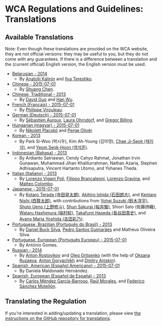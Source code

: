 # WCA Regulations and Guidelines: Translations

## Available Translations

Note: Even though these translations are provided on the WCA website, they are not official versions: they may be useful to you, but they do not come with any guarantees. If there is a difference between a translation and the (current official) English version, the English version must be used.

- [Belarusian - 2014](./belarusian)
    - By [Anatolii Kalinin](https://www.worldcubeassociation.org/results/p.php?i=2011KALI01) and [Ilya Tereshko](https://www.worldcubeassociation.org/results/p.php?i=2012TERE01).
- [Chinese - 2015-07-01](./chinese)
    - By [Shuang Chen](https://www.worldcubeassociation.org/results/p.php?i=2008CHEN27).
- [Chinese, Traditional - 2013](./chinese-traditional)
    - By [David Guo](https://www.worldcubeassociation.org/results/p.php?i=2008GUOJ01) and [Han Wu](https://www.worldcubeassociation.org/results/p.php?i=2008WUHA01).
- [French (Français) - 2015-07-01](./french/)
    - By [Philippe Virouleau](https://www.worldcubeassociation.org/results/p.php?i=2008VIRO01).
- [German (Deutsch) - 2015-07-01](./german/)
    - By [Sébastien Auroux](https://www.worldcubeassociation.org/results/p.php?i=2008AURO01), [Laura Ohrndorf](https://www.worldcubeassociation.org/results/p.php?i=2009OHRN01), and [Gregor Billing](https://www.worldcubeassociation.org/results/p.php?i=2012BILL01).
- [Hungarian (magyar) - 2015-07-01](./hungarian/)
    - By [Nikolett Placskó](https://www.worldcubeassociation.org/results/p.php?i=2008PLAC01) and [Perge Olivér](https://www.worldcubeassociation.org/results/p.php?i=2007PERG01).
- [Korean - 2013](./korean/)
    - By Park Si-Woo (박시우), Kim Ah-Young (김아영), [Chae Ji-Seok (채지석)](https://worldcubeassociation.org/results/p.php?i=2008JISE02), and [Yeom Seok-Hoon (염석훈)](https://worldcubeassociation.org/results/p.php?i=2007SEOK01).
- [Indonesian (Bahasa) - 2013](./indonesian/)
    - By Ardianto Satriawan, Cendy Cahyo Rahmat, Jonathan Irvin Gunawan, Muhammad Jihan Khalilurrahman, Nathan Azaria, Stephen Adhisaputra, Vincent Hartanto Utomo, and Yohanes Theda.
- [Italian (Italiano) - 2013](./italian/)
    - By [Lorenzo Vigani Poli](http://worldcubeassociation.org/results/p.php?i=2007POLI01), [Filippo Brancaleoni](http://worldcubeassociation.org/results/p.php?i=2008BRAN01), [Lorenzo Gravina](http://worldcubeassociation.org/results/p.php?i=2009GRAV01), and [Matteo Colombo](http://worldcubeassociation.org/results/p.php?i=2009COLO03).
- [Japanese - 2015-07-01](./japanese)
    - By [Kotaro Terada (寺田晃太朗)](https://www.worldcubeassociation.org/results/p.php?i=2010TERA01), [Akihiro Ishida (石田朗大)](https://www.worldcubeassociation.org/results/p.php?i=2009ISHI01), and [Kentaro Nishi (西賢太郎)](https://www.worldcubeassociation.org/results/p.php?i=2006NISH01), with contributions from [Yohei Suzuki (鈴木洋平)](https://www.worldcubeassociation.org/results/p.php?i=2006SUZU03), [Shuto Ueno (上野柊斗)](https://www.worldcubeassociation.org/results/p.php?i=2008UENO01), [Shun Sakurai (桜井駿)](https://www.worldcubeassociation.org/results/p.php?i=2010SAKU01), Shiori Sato (佐藤詩織), [Wataru Hashimura (端村航)](https://www.worldcubeassociation.org/results/p.php?i=2008HASH02), [Takafumi Haseda (長谷田貴史)](https://www.worldcubeassociation.org/results/p.php?i=2006HASE01), and [Ayano Maria Yoshida (吉田彩乃)](https://www.worldcubeassociation.org/results/p.php?i=2009YOSH01).
- [Portuguese, Brazilian (Português do Brasil) - 2013](./portuguese-brazilian/)
    - By [Daniel Buck Silva](https://www.worldcubeassociation.org/results/p.php?i=2012SILV10), [Pedro Santos Guimarães](https://www.worldcubeassociation.org/results/p.php?i=2007GUIM01) and Matheus Oliveira Silva.
- [Portuguese, European (Português Europeu) - 2015-07-01](./portuguese-european/)
    - By António Gomes.
- [Russian - 2014](./russian/)
    - By [Anton Rostovikov](http://worldcubeassociation.org/results/p.php?i=2009ROST01) and [Oleg Gritsenko](http://worldcubeassociation.org/results/p.php?i=2011GRIT01) (with the help of [Oksana Ruzaeva](http://worldcubeassociation.org/results/p.php?i=2010RUZA01), [Anton Goryachikh](http://worldcubeassociation.org/results/p.php?i=2009GORY01) and [Dmitry Aniskin](http://worldcubeassociation.org/results/p.php?i=2011ANIS01)).
- [Spanish, American (Español Americano) - 2015-07-01](./spanish-american/)
    - By Daniela Maldonado Hernández.
- [Spanish, European (Español de España) - 2013](./spanish-european/)
    - By [Carlos Méndez García-Barroso](http://worldcubeassociation.org/results/p.php?i=2010GARC02), [Raúl Morales](http://worldcubeassociation.org/results/p.php?i=2013MORA02), and [Federico Sánchez Motellón](http://worldcubeassociation.org/results/p.php?i=2009SANC01).


## Translating the Regulation

If you're interested in adding/updating a translation, please view [the instructions on the GitHub repository for translations](https://github.com/cubing/wca-documents-translations#translation-instructions).
